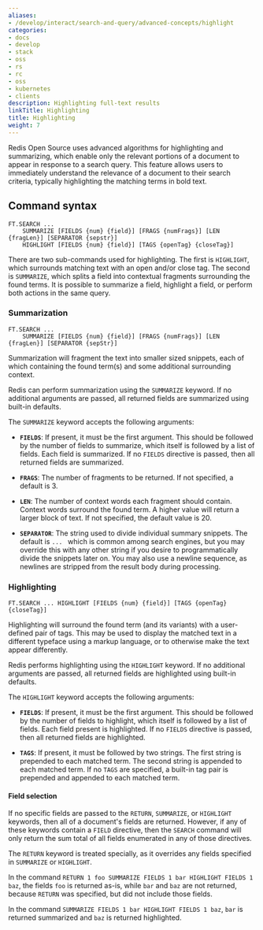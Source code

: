 ```yaml
---
aliases:
- /develop/interact/search-and-query/advanced-concepts/highlight
categories:
- docs
- develop
- stack
- oss
- rs
- rc
- oss
- kubernetes
- clients
description: Highlighting full-text results
linkTitle: Highlighting
title: Highlighting
weight: 7
---
```


Redis Open Source uses advanced algorithms for highlighting and summarizing, which enable only the relevant portions of a document to appear in response to a search query. This feature allows users to immediately understand the relevance of a document to their search criteria, typically highlighting the matching terms in bold text.

## Command syntax

```
FT.SEARCH ...
    SUMMARIZE [FIELDS {num} {field}] [FRAGS {numFrags}] [LEN {fragLen}] [SEPARATOR {sepstr}]
    HIGHLIGHT [FIELDS {num} {field}] [TAGS {openTag} {closeTag}]
```

There are two sub-commands used for highlighting. The first is `HIGHLIGHT`, which surrounds matching text with an open and/or close tag. The second is `SUMMARIZE`, which splits a field into contextual fragments surrounding the found terms. It is possible to summarize a field, highlight a field, or perform both actions in the same query.

### Summarization

```
FT.SEARCH ...
    SUMMARIZE [FIELDS {num} {field}] [FRAGS {numFrags}] [LEN {fragLen}] [SEPARATOR {sepStr}]
```

Summarization will fragment the text into smaller sized snippets, each of which containing the found term(s) and some additional surrounding context.

Redis can perform summarization using the `SUMMARIZE` keyword. If no additional arguments are passed, all returned fields are summarized using built-in defaults.

The `SUMMARIZE` keyword accepts the following arguments:

* **`FIELDS`**: If present, it must be the first argument. This should be followed
    by the number of fields to summarize, which itself is followed by a list of
    fields. Each field is summarized. If no `FIELDS` directive is passed,
    then all returned fields are summarized.

* **`FRAGS`**: The number of fragments to be returned. If not specified, a default is 3.

* **`LEN`**: The number of context words each fragment should contain. Context
    words surround the found term. A higher value will return a larger block of
    text. If not specified, the default value is 20.

* **`SEPARATOR`**: The string used to divide individual summary snippets.
    The default is `... ` which is common among search engines, but you may
    override this with any other string if you desire to programmatically divide the snippets
    later on. You may also use a newline sequence, as newlines are stripped from the
    result body during processing.

### Highlighting

```
FT.SEARCH ... HIGHLIGHT [FIELDS {num} {field}] [TAGS {openTag} {closeTag}]
```

Highlighting will surround the found term (and its variants) with a user-defined pair of tags. This may be used to display the matched text in a different typeface using a markup language, or to otherwise make the text appear differently.

Redis performs highlighting using the `HIGHLIGHT` keyword. If no additional arguments are passed, all returned fields are highlighted using built-in defaults.

The `HIGHLIGHT` keyword accepts the following arguments:

* **`FIELDS`**: If present, it must be the first argument. This should be followed
    by the number of fields to highlight, which itself is followed by a list of
    fields. Each field present is highlighted. If no `FIELDS` directive is passed,
    then all returned fields are highlighted.
    
* **`TAGS`**: If present, it must be followed by two strings. The first string is prepended
    to each matched term. The second string is appended to each matched term. If no `TAGS` are
    specified, a built-in tag pair is prepended and appended to each matched term.


#### Field selection

If no specific fields are passed to the `RETURN`, `SUMMARIZE`, or `HIGHLIGHT` keywords, then all of a document's fields are returned. However, if any of these keywords contain a `FIELD` directive, then the `SEARCH` command will only return the sum total of all fields enumerated in any of those directives.

The `RETURN` keyword is treated specially, as it overrides any fields specified in `SUMMARIZE` or `HIGHLIGHT`.

In the command `RETURN 1 foo SUMMARIZE FIELDS 1 bar HIGHLIGHT FIELDS 1 baz`, the fields `foo` is returned as-is, while `bar` and `baz` are not returned, because `RETURN` was specified, but did not include those fields.

In the command `SUMMARIZE FIELDS 1 bar HIGHLIGHT FIELDS 1 baz`, `bar` is returned summarized and `baz` is returned highlighted.
